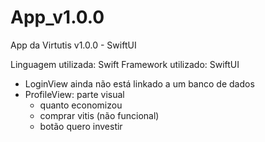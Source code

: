 # App_v1.0.0
App da Virtutis v1.0.0 - SwiftUI

Linguagem utilizada: Swift
Framework utilizado: SwiftUI

- LoginView ainda não está linkado a um banco de dados
- ProfileView: parte visual
  - quanto economizou
  - comprar vitis (não funcional)
  - botão quero investir
